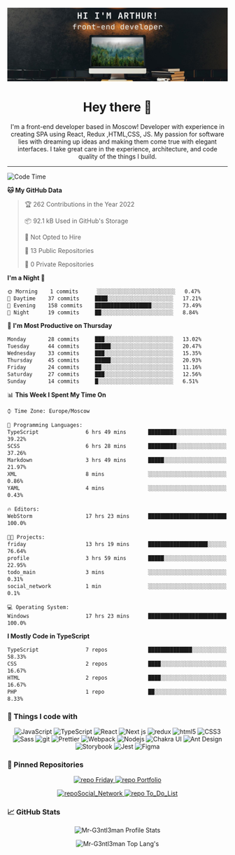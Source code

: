 [![Mr-G3ntl3man GitHub Banner](assets/gitHeader.jpg)](https://web-site-mr-gentleman.vercel.app)

<h1 align="center">Hey there 👋</h1>

<p align="center">
I'm a front-end developer based in Moscow! Developer with experience in creating SPA using React, Redux ,HTML,CSS, JS.
My passion for software lies with dreaming up ideas and making them come true with elegant interfaces. 
I take great care in the experience, architecture, and code quality of the things I build.
</p>

<hr/>

<!--START_SECTION:waka-->
![Code Time](http://img.shields.io/badge/Code%20Time-47%20hrs%2013%20mins-blue)

**🐱 My GitHub Data**

> 🏆 262 Contributions in the Year 2022
>
> 📦 92.1 kB Used in GitHub's Storage
>
> 🚫 Not Opted to Hire
>
> 📜 13 Public Repositories
>
> 🔑 0 Private Repositories
>
**I'm a Night 🦉**

```text
🌞 Morning    1 commits      ░░░░░░░░░░░░░░░░░░░░░░░░░   0.47% 
🌆 Daytime    37 commits     ████░░░░░░░░░░░░░░░░░░░░░   17.21% 
🌃 Evening    158 commits    ██████████████████░░░░░░░   73.49% 
🌙 Night      19 commits     ██░░░░░░░░░░░░░░░░░░░░░░░   8.84%

```

📅 **I'm Most Productive on Thursday**

```text
Monday       28 commits     ███░░░░░░░░░░░░░░░░░░░░░░   13.02% 
Tuesday      44 commits     █████░░░░░░░░░░░░░░░░░░░░   20.47% 
Wednesday    33 commits     ███░░░░░░░░░░░░░░░░░░░░░░   15.35% 
Thursday     45 commits     █████░░░░░░░░░░░░░░░░░░░░   20.93% 
Friday       24 commits     ██░░░░░░░░░░░░░░░░░░░░░░░   11.16% 
Saturday     27 commits     ███░░░░░░░░░░░░░░░░░░░░░░   12.56% 
Sunday       14 commits     █░░░░░░░░░░░░░░░░░░░░░░░░   6.51%

```

📊 **This Week I Spent My Time On**

```text
⌚︎ Time Zone: Europe/Moscow

💬 Programming Languages: 
TypeScript               6 hrs 49 mins       █████████░░░░░░░░░░░░░░░░   39.22% 
SCSS                     6 hrs 28 mins       █████████░░░░░░░░░░░░░░░░   37.26% 
Markdown                 3 hrs 49 mins       █████░░░░░░░░░░░░░░░░░░░░   21.97% 
XML                      8 mins              ░░░░░░░░░░░░░░░░░░░░░░░░░   0.86% 
YAML                     4 mins              ░░░░░░░░░░░░░░░░░░░░░░░░░   0.43%

🔥 Editors: 
WebStorm                 17 hrs 23 mins      █████████████████████████   100.0%

🐱‍💻 Projects: 
friday                   13 hrs 19 mins      ███████████████████░░░░░░   76.64% 
profile                  3 hrs 59 mins       █████░░░░░░░░░░░░░░░░░░░░   22.95% 
todo_main                3 mins              ░░░░░░░░░░░░░░░░░░░░░░░░░   0.31% 
social_network           1 min               ░░░░░░░░░░░░░░░░░░░░░░░░░   0.1%

💻 Operating System: 
Windows                  17 hrs 23 mins      █████████████████████████   100.0%

```

**I Mostly Code in TypeScript**

```text
TypeScript               7 repos             ██████████████░░░░░░░░░░░   58.33% 
CSS                      2 repos             ████░░░░░░░░░░░░░░░░░░░░░   16.67% 
HTML                     2 repos             ████░░░░░░░░░░░░░░░░░░░░░   16.67% 
PHP                      1 repo              ██░░░░░░░░░░░░░░░░░░░░░░░   8.33%

```

<!--END_SECTION:waka-->

### 🧰 Things I code with

<p align="center">
  <img alt="JavaScript" src="https://img.shields.io/badge/-JavaScript-F7DF1E?style=for-the-badge&logo=javascript&logoColor=black" />
  <img alt="TypeScript" src="https://img.shields.io/badge/-TypeScript-007ACC?style=for-the-badge&logo=typescript&logoColor=black" />
  <img alt="React" src="https://img.shields.io/badge/-React-45b8d8?style=for-the-badge&logo=react&logoColor=black" />
  <img alt="Next js" src="https://img.shields.io/badge/-Next js-000?style=for-the-badge&logo=next.js&logoColor=white" />
  <img alt="redux" src="https://img.shields.io/badge/-Redux-764ABC?style=for-the-badge&logo=redux&logoColor=black" />
  <img alt="html5" src="https://img.shields.io/badge/-HTML5-E34F26?style=for-the-badge&logo=html5&logoColor=black" />
  <img alt="CSS3" src="https://img.shields.io/badge/-CSS3-1572B6?style=for-the-badge&logo=CSS3&logoColor=black" />
  <img alt="Sass" src="https://img.shields.io/badge/-Sass-CC6699?style=for-the-badge&logo=sass&logoColor=black" />
  <img alt="git" src="https://img.shields.io/badge/-Git-E34F26?style=for-the-badge&logo=git&logoColor=black" />
  <img alt="Prettier" src="https://img.shields.io/badge/-Prettier-F7B93E?style=for-the-badge&logo=prettier&logoColor=black" />
  <img alt="Webpack" src="https://img.shields.io/badge/-Webpack-8DD6F9?style=for-the-badge&logo=webpack&logoColor=black" /> 
  <img alt="Nodejs" src="https://img.shields.io/badge/-Nodejs-43853d?style=for-the-badge&logo=Node.js&logoColor=black" />
  <img alt="Chakra UI" src="https://img.shields.io/badge/-Chakra UI-319795?style=for-the-badge&logo=ChakraUI&logoColor=black" />
  <img alt="Ant Design" src="https://img.shields.io/badge/-Ant Design-0170fe?style=for-the-badge&logo=AntDesign&logoColor=black" />
  <img alt="Storybook" src="https://img.shields.io/badge/-Storybook-CC6699?style=for-the-badge&logo=storybook&logoColor=black" />
  <img alt="Jest" src="https://img.shields.io/badge/-Jest-green?style=for-the-badge&logo=jest&logoColor=black" />
  <img alt="Figma" src="https://img.shields.io/badge/-figma-000?style=for-the-badge&logo=figma&logoColor=white" />
</p>

### 📌 Pinned Repositories

<p align="center">
<a  href="https://github.com/Mr-G3ntl3man/Friday">
    <img  src="https://github-readme-stats.vercel.app/api/pin/?username=Mr-G3ntl3man&repo=Friday&theme=tokyonight" alt="repo Friday"/>
</a>

<a href="https://github.com/Mr-G3ntl3man/Portfolio">
    <img  src="https://github-readme-stats.vercel.app/api/pin/?username=Mr-G3ntl3man&repo=Portfolio&theme=tokyonight" alt="repo Portfolio" />
</a>
</p>

<p align="center">
<a  href="https://github.com/Mr-G3ntl3man/Social_Network">
    <img  src="https://github-readme-stats.vercel.app/api/pin/?username=Mr-G3ntl3man&repo=Social_Network&theme=tokyonight" alt="repoSocial_Network"/>
</a>

<a  href="https://github.com/Mr-G3ntl3man/To_Do_List">
    <img  src="https://github-readme-stats.vercel.app/api/pin/?username=Mr-G3ntl3man&repo=To_Do_List&theme=tokyonight" alt="repo To_Do_List"/>
</a>
</p>

### 📈 GitHub Stats

<p align="center">
<img src="https://github-readme-stats.vercel.app/api?username=Mr-G3ntl3man&show_icons=true&theme=tokyonight" alt="Mr-G3ntl3man Profile Stats" />
</p>
<p align="center">
<img src="https://github-readme-stats.vercel.app/api/top-langs/?username=Mr-G3ntl3man&langs_count=10&theme=tokyonight&layout=compact" alt="Mr-G3ntl3man Top Lang's" />
</p>
